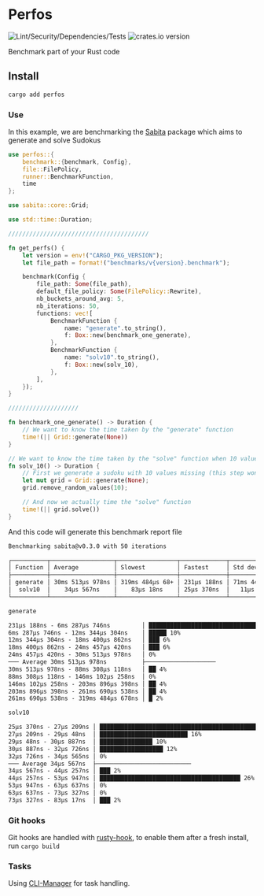 # Perfos

![Lint/Security/Dependencies/Tests](https://github.com/MikyStar/Perfos/actions/workflows/test-lint-audit.yml/badge.svg)
![crates.io version](https://img.shields.io/crates/v/perfos)

Benchmark part of your Rust code


## Install

```sh
cargo add perfos
```

### Use

In this example, we are benchmarking the [Sabita](https://github.com/MikyStar/Sabita) package which aims to generate and solve Sudokus

```rs
use perfos::{
    benchmark::{benchmark, Config},
    file::FilePolicy,
    runner::BenchmarkFunction,
    time
};

use sabita::core::Grid;

use std::time::Duration;

////////////////////////////////////////

fn get_perfs() {
    let version = env!("CARGO_PKG_VERSION");
    let file_path = format!("benchmarks/v{version}.benchmark");

    benchmark(Config {
        file_path: Some(file_path),
        default_file_policy: Some(FilePolicy::Rewrite),
        nb_buckets_around_avg: 5,
        nb_iterations: 50,
        functions: vec![
            BenchmarkFunction {
                name: "generate".to_string(),
                f: Box::new(benchmark_one_generate),
            },
            BenchmarkFunction {
                name: "solv10".to_string(),
                f: Box::new(solv_10),
            },
        ],
    });
}

////////////////////

fn benchmark_one_generate() -> Duration {
    // We want to know the time taken by the "generate" function
    time!(|| Grid::generate(None))
}

// We want to know the time taken by the "solve" function when 10 values are missing
fn solv_10() -> Duration {
    // First we generate a sudoku with 10 values missing (this step won't be timed)
    let mut grid = Grid::generate(None);
    grid.remove_random_values(10);

    // And now we actually time the "solve" function
    time!(|| grid.solve())
}
```

And this code will generate this benchmark report file

```txt
Benchmarking sabita@v0.3.0 with 50 iterations

┌──────────┬──────────────────┬─────────────────┬─────────────┬─────────────────┐
│ Function │ Average          │ Slowest         │ Fastest     │ Std dev         │
├──────────┼──────────────────┼─────────────────┼─────────────┼─────────────────┤
│ generate │ 30ms 513µs 978ns │ 319ms 484µs 68+ │ 231µs 188ns │ 71ms 444µs 554+ │
│  solv10  │    34µs 567ns    │    83µs 18ns    │ 25µs 370ns  │   11µs 174n     │
└──────────┴──────────────────┴─────────────────┴─────────────┴─────────────────┘

generate

231µs 188ns - 6ms 287µs 746ns         │ ████████████████████████████████████ 64%
6ms 287µs 746ns - 12ms 344µs 304ns    │ █████ 10%
12ms 344µs 304ns - 18ms 400µs 862ns   │ ███ 6%
18ms 400µs 862ns - 24ms 457µs 420ns   │ ███ 6%
24ms 457µs 420ns - 30ms 513µs 978ns   │ 0%
─── Average 30ms 513µs 978ns          ├────────────────────
30ms 513µs 978ns - 88ms 308µs 118ns   │ ██ 4%
88ms 308µs 118ns - 146ms 102µs 258ns  │ 0%
146ms 102µs 258ns - 203ms 896µs 398ns │ ██ 4%
203ms 896µs 398ns - 261ms 690µs 538ns │ ██ 4%
261ms 690µs 538ns - 319ms 484µs 678ns │ █ 2%

solv10

25µs 370ns - 27µs 209ns │ ██████████████████████████████████████████████████ 32%
27µs 209ns - 29µs 48ns  │ █████████████████████████ 16%
29µs 48ns - 30µs 887ns  │ ███████████████ 10%
30µs 887ns - 32µs 726ns │ ██████████████████ 12%
32µs 726ns - 34µs 565ns │ 0%
─── Average 34µs 567ns  ├───────────────────────────
34µs 567ns - 44µs 257ns │ ███ 2%
44µs 257ns - 53µs 947ns │ ████████████████████████████████████████ 26%
53µs 947ns - 63µs 637ns │ 0%
63µs 637ns - 73µs 327ns │ 0%
73µs 327ns - 83µs 17ns  │ ███ 2%
```

### Git hooks

Git hooks are handled with [rusty-hook](https://github.com/swellaby/rusty-hook), to enable them after a fresh install, run `cargo build`

### Tasks

Using [CLI-Manager](https://github.com/MikyStar/CLI-Manager) for task handling.
